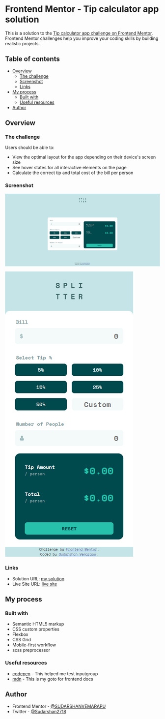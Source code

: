 # Frontend Mentor - Tip calculator app solution

This is a solution to the [Tip calculator app challenge on Frontend Mentor](https://www.frontendmentor.io/challenges/tip-calculator-app-ugJNGbJUX). Frontend Mentor challenges help you improve your coding skills by building realistic projects.

## Table of contents

- [Overview](#overview)
  - [The challenge](#the-challenge)
  - [Screenshot](#screenshot)
  - [Links](#links)
- [My process](#my-process)
  - [Built with](#built-with)
  - [Useful resources](#useful-resources)
- [Author](#author)

## Overview

### The challenge

Users should be able to:

- View the optimal layout for the app depending on their device's screen size
- See hover states for all interactive elements on the page
- Calculate the correct tip and total cost of the bill per person

### Screenshot
![](./images/tipcalculatorapp.png)

![](./images/tipcalculatormobile.png)

### Links

- Solution URL: [my solution](https://github.com/sudarshan2718/tip-calculator)
- Live Site URL: [live site](https://sudarshan2718.github.io/tip-calculator/)

## My process

### Built with

- Semantic HTML5 markup
- CSS custom properties
- Flexbox
- CSS Grid
- Mobile-first workflow
- scss preprocessor


### Useful resources

- [codepen](https://www.codepen.io) - This helped me test inputgroup
- [mdn](https://developer.mozilla.org/en-US/) - This is my goto for frontend docs


## Author

- Frontend Mentor - [@SUDARSHANVEMARAPU](https://www.frontendmentor.io/profile/yourusername)
- Twitter - [@Sudarshan2718](https://twitter.com/Sudarshan2718)


